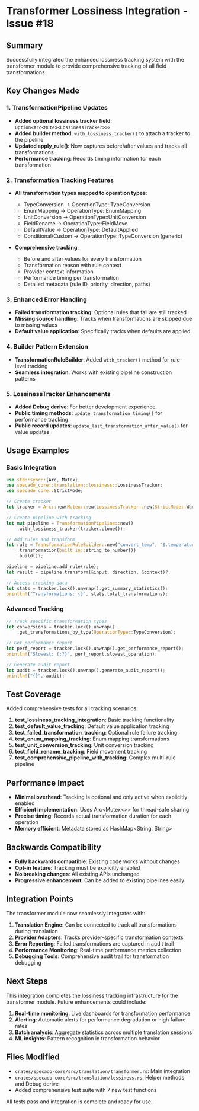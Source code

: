 # Transformer Lossiness Integration - Issue #18

## Summary

Successfully integrated the enhanced lossiness tracking system with the transformer module to provide comprehensive tracking of all field transformations.

## Key Changes Made

### 1. TransformationPipeline Updates

- **Added optional lossiness tracker field**: `Option<Arc<Mutex<LossinessTracker>>>`
- **Added builder method**: `with_lossiness_tracker()` to attach a tracker to the pipeline
- **Updated apply_rule()**: Now captures before/after values and tracks all transformations
- **Performance tracking**: Records timing information for each transformation

### 2. Transformation Tracking Features

- **All transformation types mapped to operation types**:
  - TypeConversion → OperationType::TypeConversion
  - EnumMapping → OperationType::EnumMapping  
  - UnitConversion → OperationType::UnitConversion
  - FieldRename → OperationType::FieldMove
  - DefaultValue → OperationType::DefaultApplied
  - Conditional/Custom → OperationType::TypeConversion (generic)

- **Comprehensive tracking**:
  - Before and after values for every transformation
  - Transformation reason with rule context
  - Provider context information
  - Performance timing per transformation
  - Detailed metadata (rule ID, priority, direction, paths)

### 3. Enhanced Error Handling

- **Failed transformation tracking**: Optional rules that fail are still tracked
- **Missing source handling**: Tracks when transformations are skipped due to missing values
- **Default value application**: Specifically tracks when defaults are applied

### 4. Builder Pattern Extension

- **TransformationRuleBuilder**: Added `with_tracker()` method for rule-level tracking
- **Seamless integration**: Works with existing pipeline construction patterns

### 5. LossinessTracker Enhancements

- **Added Debug derive**: For better development experience
- **Public timing methods**: `update_transformation_timing()` for performance tracking
- **Public record updates**: `update_last_transformation_after_value()` for value updates

## Usage Examples

### Basic Integration
```rust
use std::sync::{Arc, Mutex};
use specado_core::translation::lossiness::LossinessTracker;
use specado_core::StrictMode;

// Create tracker
let tracker = Arc::new(Mutex::new(LossinessTracker::new(StrictMode::Warn)));

// Create pipeline with tracking
let mut pipeline = TransformationPipeline::new()
    .with_lossiness_tracker(tracker.clone());

// Add rules and transform
let rule = TransformationRuleBuilder::new("convert_temp", "$.temperature")
    .transformation(built_in::string_to_number())
    .build()?;

pipeline = pipeline.add_rule(rule);
let result = pipeline.transform(&input, direction, &context)?;

// Access tracking data
let stats = tracker.lock().unwrap().get_summary_statistics();
println!("Transformations: {}", stats.total_transformations);
```

### Advanced Tracking
```rust
// Track specific transformation types
let conversions = tracker.lock().unwrap()
    .get_transformations_by_type(OperationType::TypeConversion);

// Get performance report
let perf_report = tracker.lock().unwrap().get_performance_report();
println!("Slowest: {:?}", perf_report.slowest_operation);

// Generate audit report
let audit = tracker.lock().unwrap().generate_audit_report();
println!("{}", audit);
```

## Test Coverage

Added comprehensive tests for all tracking scenarios:

1. **test_lossiness_tracking_integration**: Basic tracking functionality
2. **test_default_value_tracking**: Default value application tracking
3. **test_failed_transformation_tracking**: Optional rule failure tracking
4. **test_enum_mapping_tracking**: Enum mapping transformations
5. **test_unit_conversion_tracking**: Unit conversion tracking
6. **test_field_rename_tracking**: Field movement tracking
7. **test_comprehensive_pipeline_with_tracking**: Complex multi-rule pipeline

## Performance Impact

- **Minimal overhead**: Tracking is optional and only active when explicitly enabled
- **Efficient implementation**: Uses Arc<Mutex<>> for thread-safe sharing
- **Precise timing**: Records actual transformation duration for each operation
- **Memory efficient**: Metadata stored as HashMap<String, String>

## Backwards Compatibility

- **Fully backwards compatible**: Existing code works without changes
- **Opt-in feature**: Tracking must be explicitly enabled
- **No breaking changes**: All existing APIs unchanged
- **Progressive enhancement**: Can be added to existing pipelines easily

## Integration Points

The transformer module now seamlessly integrates with:

1. **Translation Engine**: Can be connected to track all transformations during translation
2. **Provider Adapters**: Tracks provider-specific transformation contexts
3. **Error Reporting**: Failed transformations are captured in audit trail
4. **Performance Monitoring**: Real-time performance metrics collection
5. **Debugging Tools**: Comprehensive audit trail for transformation debugging

## Next Steps

This integration completes the lossiness tracking infrastructure for the transformer module. Future enhancements could include:

1. **Real-time monitoring**: Live dashboards for transformation performance
2. **Alerting**: Automatic alerts for performance degradation or high failure rates
3. **Batch analysis**: Aggregate statistics across multiple translation sessions
4. **ML insights**: Pattern recognition in transformation behavior

## Files Modified

- `crates/specado-core/src/translation/transformer.rs`: Main integration
- `crates/specado-core/src/translation/lossiness.rs`: Helper methods and Debug derive
- Added comprehensive test suite with 7 new test functions

All tests pass and integration is complete and ready for use.